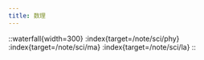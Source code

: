 ```yaml
---
title: 数理
---
```


::waterfall{width=300}
:index{target=/note/sci/phy}
:index{target=/note/sci/ma}
:index{target=/note/sci/la}
::

